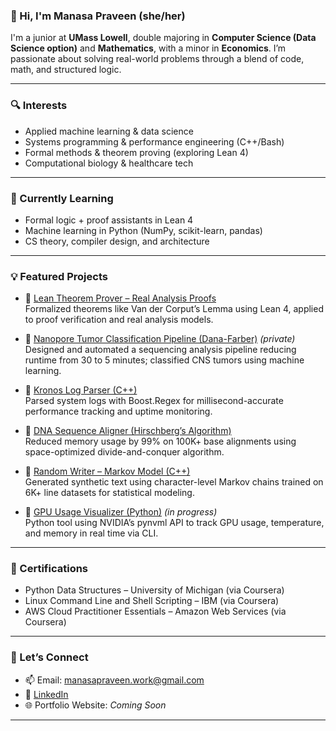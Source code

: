 ### 👋 Hi, I'm Manasa Praveen (she/her)

I'm a junior at **UMass Lowell**, double majoring in **Computer Science (Data Science option)** and **Mathematics**, with a minor in **Economics**. I’m passionate about solving real-world problems through a blend of code, math, and structured logic.

---

### 🔍 Interests
- Applied machine learning & data science
- Systems programming & performance engineering (C++/Bash)
- Formal methods & theorem proving (exploring Lean 4)
- Computational biology & healthcare tech

---

### 🌱 Currently Learning
- Formal logic + proof assistants in Lean 4
- Machine learning in Python (NumPy, scikit-learn, pandas)
- CS theory, compiler design, and architecture

---

### 💡 Featured Projects
- 🧠 [Lean Theorem Prover – Real Analysis Proofs](https://github.com/manasa7958/lean4-proofs)  
  Formalized theorems like Van der Corput’s Lemma using Lean 4, applied to proof verification and real analysis models.

- 🧬 [Nanopore Tumor Classification Pipeline (Dana-Farber)](https://github.com/manasa7958/dfci_internship_summary) *(private)*  
  Designed and automated a sequencing analysis pipeline reducing runtime from 30 to 5 minutes; classified CNS tumors using machine learning.

- 🔧 [Kronos Log Parser (C++)](https://github.com/manasa7958/Projects)  
  Parsed system logs with Boost.Regex for millisecond-accurate performance tracking and uptime monitoring.

- 🧬 [DNA Sequence Aligner (Hirschberg’s Algorithm)](https://github.com/manasa7958/Projects)  
  Reduced memory usage by 99% on 100K+ base alignments using space-optimized divide-and-conquer algorithm.

- 🎲 [Random Writer – Markov Model (C++)](https://github.com/manasa7958/Projects)  
  Generated synthetic text using character-level Markov chains trained on 6K+ line datasets for statistical modeling.

- 🚀 [GPU Usage Visualizer (Python)](https://github.com/manasa7958/gpu-usage-visualizer) *(in progress)*  
  Python tool using NVIDIA’s pynvml API to track GPU usage, temperature, and memory in real time via CLI.

---

### 📜 Certifications
- Python Data Structures – University of Michigan (via Coursera)  
- Linux Command Line and Shell Scripting – IBM (via Coursera)  
- AWS Cloud Practitioner Essentials – Amazon Web Services (via Coursera)

---

### 💬 Let’s Connect
- 📫 Email: manasapraveen.work@gmail.com  
- 💼 [LinkedIn](https://www.linkedin.com/in/manasapraveen)  
- 🌐 Portfolio Website: *Coming Soon*

---

<!---
manasa7958/manasa7958 is a ✨ special ✨ repository because its `README.md` (this file) appears on your GitHub profile.
You can click the Preview link to take a look at your changes.
--->
